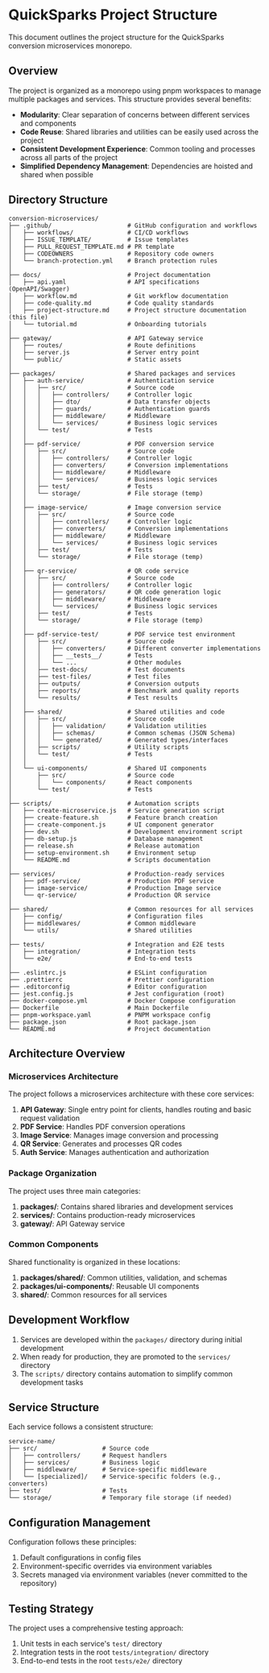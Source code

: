 # QuickSparks Project Structure

This document outlines the project structure for the QuickSparks conversion microservices monorepo.

## Overview

The project is organized as a monorepo using pnpm workspaces to manage multiple packages and services. This structure provides several benefits:

- **Modularity**: Clear separation of concerns between different services and components
- **Code Reuse**: Shared libraries and utilities can be easily used across the project
- **Consistent Development Experience**: Common tooling and processes across all parts of the project
- **Simplified Dependency Management**: Dependencies are hoisted and shared when possible

## Directory Structure

```
conversion-microservices/
├── .github/                     # GitHub configuration and workflows
│   ├── workflows/               # CI/CD workflows
│   ├── ISSUE_TEMPLATE/          # Issue templates
│   ├── PULL_REQUEST_TEMPLATE.md # PR template
│   ├── CODEOWNERS               # Repository code owners
│   └── branch-protection.yml    # Branch protection rules
│
├── docs/                        # Project documentation
│   ├── api.yaml                 # API specifications (OpenAPI/Swagger)
│   ├── workflow.md              # Git workflow documentation
│   ├── code-quality.md          # Code quality standards
│   ├── project-structure.md     # Project structure documentation (this file)
│   └── tutorial.md              # Onboarding tutorials
│
├── gateway/                     # API Gateway service
│   ├── routes/                  # Route definitions
│   ├── server.js                # Server entry point
│   └── public/                  # Static assets
│
├── packages/                    # Shared packages and services
│   ├── auth-service/            # Authentication service
│   │   ├── src/                 # Source code
│   │   │   ├── controllers/     # Controller logic
│   │   │   ├── dto/             # Data transfer objects
│   │   │   ├── guards/          # Authentication guards
│   │   │   ├── middleware/      # Middleware
│   │   │   └── services/        # Business logic services
│   │   └── test/                # Tests
│   │
│   ├── pdf-service/             # PDF conversion service
│   │   ├── src/                 # Source code
│   │   │   ├── controllers/     # Controller logic
│   │   │   ├── converters/      # Conversion implementations
│   │   │   ├── middleware/      # Middleware
│   │   │   └── services/        # Business logic services
│   │   ├── test/                # Tests
│   │   └── storage/             # File storage (temp)
│   │
│   ├── image-service/           # Image conversion service
│   │   ├── src/                 # Source code
│   │   │   ├── controllers/     # Controller logic
│   │   │   ├── converters/      # Conversion implementations
│   │   │   ├── middleware/      # Middleware
│   │   │   └── services/        # Business logic services
│   │   ├── test/                # Tests
│   │   └── storage/             # File storage (temp)
│   │
│   ├── qr-service/              # QR code service
│   │   ├── src/                 # Source code
│   │   │   ├── controllers/     # Controller logic
│   │   │   ├── generators/      # QR code generation logic
│   │   │   ├── middleware/      # Middleware
│   │   │   └── services/        # Business logic services
│   │   ├── test/                # Tests
│   │   └── storage/             # File storage (temp)
│   │
│   ├── pdf-service-test/        # PDF service test environment
│   │   ├── src/                 # Source code
│   │   │   ├── converters/      # Different converter implementations
│   │   │   ├── __tests__/       # Tests
│   │   │   └── ...              # Other modules
│   │   ├── test-docs/           # Test documents
│   │   ├── test-files/          # Test files
│   │   ├── outputs/             # Conversion outputs
│   │   ├── reports/             # Benchmark and quality reports
│   │   └── results/             # Test results
│   │
│   ├── shared/                  # Shared utilities and code
│   │   ├── src/                 # Source code
│   │   │   ├── validation/      # Validation utilities
│   │   │   ├── schemas/         # Common schemas (JSON Schema)
│   │   │   └── generated/       # Generated types/interfaces
│   │   ├── scripts/             # Utility scripts
│   │   └── test/                # Tests
│   │
│   └── ui-components/           # Shared UI components
│       ├── src/                 # Source code
│       │   └── components/      # React components
│       └── test/                # Tests
│
├── scripts/                     # Automation scripts
│   ├── create-microservice.js   # Service generation script
│   ├── create-feature.sh        # Feature branch creation
│   ├── create-component.js      # UI component generator
│   ├── dev.sh                   # Development environment script
│   ├── db-setup.js              # Database management
│   ├── release.sh               # Release automation
│   ├── setup-environment.sh     # Environment setup
│   └── README.md                # Scripts documentation
│
├── services/                    # Production-ready services
│   ├── pdf-service/             # Production PDF service
│   ├── image-service/           # Production Image service
│   └── qr-service/              # Production QR service
│
├── shared/                      # Common resources for all services
│   ├── config/                  # Configuration files
│   ├── middlewares/             # Common middleware
│   └── utils/                   # Shared utilities
│
├── tests/                       # Integration and E2E tests
│   ├── integration/             # Integration tests
│   └── e2e/                     # End-to-end tests
│
├── .eslintrc.js                 # ESLint configuration
├── .prettierrc                  # Prettier configuration
├── .editorconfig                # Editor configuration
├── jest.config.js               # Jest configuration (root)
├── docker-compose.yml           # Docker Compose configuration
├── Dockerfile                   # Main Dockerfile
├── pnpm-workspace.yaml          # PNPM workspace config
├── package.json                 # Root package.json
└── README.md                    # Project documentation
```

## Architecture Overview

### Microservices Architecture

The project follows a microservices architecture with these core services:

1. **API Gateway**: Single entry point for clients, handles routing and basic request validation
2. **PDF Service**: Handles PDF conversion operations
3. **Image Service**: Manages image conversion and processing
4. **QR Service**: Generates and processes QR codes
5. **Auth Service**: Manages authentication and authorization

### Package Organization

The project uses three main categories:

1. **packages/**: Contains shared libraries and development services
2. **services/**: Contains production-ready microservices
3. **gateway/**: API Gateway service

### Common Components

Shared functionality is organized in these locations:

1. **packages/shared/**: Common utilities, validation, and schemas
2. **packages/ui-components/**: Reusable UI components
3. **shared/**: Common resources for all services

## Development Workflow

1. Services are developed within the `packages/` directory during initial development
2. When ready for production, they are promoted to the `services/` directory
3. The `scripts/` directory contains automation to simplify common development tasks

## Service Structure

Each service follows a consistent structure:

```
service-name/
├── src/                  # Source code
│   ├── controllers/      # Request handlers
│   ├── services/         # Business logic
│   ├── middleware/       # Service-specific middleware
│   └── [specialized]/    # Service-specific folders (e.g., converters)
├── test/                 # Tests
└── storage/              # Temporary file storage (if needed)
```

## Configuration Management

Configuration follows these principles:

1. Default configurations in config files
2. Environment-specific overrides via environment variables
3. Secrets managed via environment variables (never committed to the repository)

## Testing Strategy

The project uses a comprehensive testing approach:

1. Unit tests in each service's `test/` directory
2. Integration tests in the root `tests/integration/` directory
3. End-to-end tests in the root `tests/e2e/` directory